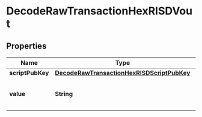 

# DecodeRawTransactionHexRISDVout


## Properties

| Name | Type | Description | Notes |
|------------ | ------------- | ------------- | -------------|
|**scriptPubKey** | [**DecodeRawTransactionHexRISDScriptPubKey**](DecodeRawTransactionHexRISDScriptPubKey.md) |  |  |
|**value** | **String** | Represents the sent/received amount. |  [optional] |




